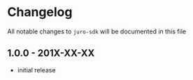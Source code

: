 # Changelog

All notable changes to `juro-sdk` will be documented in this file

## 1.0.0 - 201X-XX-XX

- initial release
